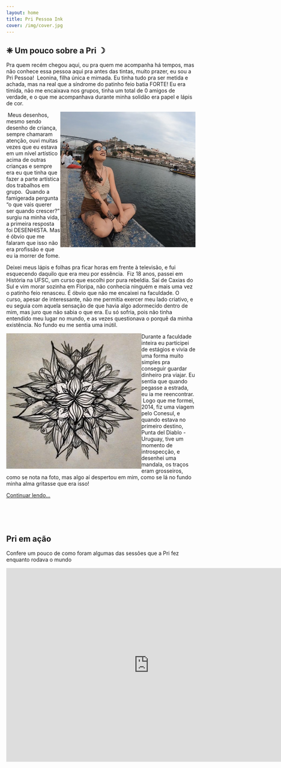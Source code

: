 ```yaml
---
layout: home
title: Pri Pessoa Ink
cover: /img/cover.jpg
---
```



## ❈ Um pouco sobre a Pri ☽

Pra quem recém chegou aqui, ou pra quem me acompanha há tempos, mas não conhece essa pessoa aqui pra antes das tintas, muito prazer, eu sou a Pri Pessoa!⁣
⁣
Leonina, filha única e mimada. Eu tinha tudo pra ser metida e achada, mas na real que a síndrome do patinho feio batia FORTE! ⁣
⁣
Eu era tímida, não me encaixava nos grupos, tinha um total de 0 amigos de verdade, e o que me acompanhava durante minha solidão era papel e lápis de cor.⁣


<img style="height: 360px; float:right" src="img/pricila.jpg">
⁣
Meus desenhos, mesmo sendo desenho de criança, sempre chamaram atenção, ouvi muitas vezes que eu estava em um nível artístico acima de outras crianças e sempre era eu que tinha que fazer a parte artística dos trabalhos em grupo.⁣
⁣
Quando a famigerada pergunta “o que vais querer ser quando crescer?” surgiu na minha vida, a primeira resposta foi DESENHISTA. Mas é óbvio que me falaram que isso não era profissão e que eu ia morrer de fome.⁣


Deixei meus lápis e folhas pra ficar horas em frente à televisão, e fui esquecendo daquilo que era meu por essência.⁣
⁣
Fiz 18 anos, passei em História na UFSC, um curso que escolhi por pura rebeldia. Saí de Caxias do Sul e vim morar sozinha em Floripa, não conhecia ninguém e mais uma vez o patinho feio renasceu. É óbvio que não me encaixei na faculdade. O curso, apesar de interessante, não me permitia exercer meu lado criativo, e eu seguia com aquela sensação de que havia algo adormecido dentro de mim, mas juro que não sabia o que era. Eu só sofria, pois não tinha entendido meu lugar no mundo, e as vezes questionava o porquê da minha existência. No fundo eu me sentia uma inútil.⁣
⁣

<img style="height: 360px; float:left" src="img/mandala.jpg">

Durante a faculdade inteira eu participei de estágios e vivia de uma forma muito simples pra conseguir guardar dinheiro pra viajar. Eu sentia que quando pegasse a estrada, eu ia me reencontrar.⁣
⁣
Logo que me formei, 2014, fiz uma viagem pelo Conesul, e quando estava no primeiro destino, Punta del Diablo - Uruguay, tive um momento de introspecção, e desenhei uma mandala, os traços eram grosseiros, como se nota na foto, mas algo aí despertou em mim, como se lá no fundo minha alma gritasse que era isso!⁣

<p>
	<a href="#" class="btnghost"><i class="fa fa-share"></i> Continuar lendo...</a>
</p>

<br><br><br>

## Pri em ação
Confere um pouco de como foram algumas das sessões que a Pri fez enquanto rodava o mundo

<iframe width="760" height="515" src="https://www.youtube.com/embed/cF5qsTjtwhw" frameborder="0" allow="accelerometer; autoplay; encrypted-media; gyroscope; picture-in-picture" allowfullscreen></iframe>
